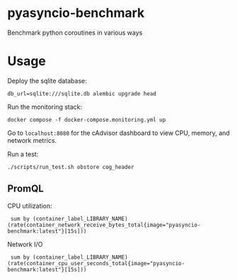 # pyasyncio-benchmark
Benchmark python coroutines in various ways


# Usage
Deploy the sqlite database:
```shell
db_url=sqlite:///sqlite.db alembic upgrade head
```

Run the monitoring stack:
```shell
docker compose -f docker-compose.monitoring.yml up
```

Go to `localhost:8080` for the cAdvisor dashboard to view CPU, memory, and network metrics.


Run a test:
```shell
./scripts/run_test.sh obstore cog_header
```

## PromQL

CPU utilization:
```
 sum by (container_label_LIBRARY_NAME) (rate(container_network_receive_bytes_total{image="pyasyncio-benchmark:latest"}[15s]))
```

Network I/O
```
 sum by (container_label_LIBRARY_NAME) (rate(container_cpu_user_seconds_total{image="pyasyncio-benchmark:latest"}[15s]))
```